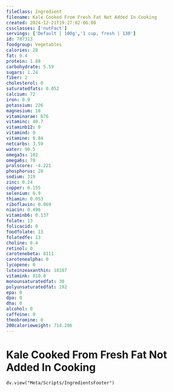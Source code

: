 ```yaml
---
fileClass: Ingredient
filename: Kale Cooked From Fresh Fat Not Added In Cooking
created: 2024-12-21T19:27:02-06:00
cssclasses: ['nutFact']
servings: ['Default | 100g','1 cup, fresh | 130']
id: 787313
foodgroup: Vegetables
calories: 28
fat: 0.4
protein: 1.88
carbohydrate: 5.59
sugars: 1.24
fiber: 2
cholesterol: 0
saturatedfats: 0.052
calcium: 72
iron: 0.9
potassium: 226
magnesium: 18
vitaminarae: 676
vitaminc: 40.7
vitaminb12: 0
vitamind: 0
vitamine: 0.84
netcarbs: 3.59
water: 90.5
omega3s: 102
omega6s: 78
pralscore: -4.221
phosphorus: 28
sodium: 319
zinc: 0.24
copper: 0.155
selenium: 0.9
thiamin: 0.053
riboflavin: 0.069
niacin: 0.496
vitaminb6: 0.137
folate: 13
folicacid: 0
foodfolate: 13
folatedfe: 13
choline: 0.4
retinol: 0
carotenebeta: 8111
carotenealpha: 0
lycopene: 0
luteinzeaxanthin: 18107
vitamink: 810.8
monounsaturatedfat: 30
polyunsaturatedfat: 192
epa: 0
dpa: 0
dha: 0
alcohol: 0
caffeine: 0
theobromine: 0
200calorieweight: 714.286
---
```


# Kale Cooked From Fresh Fat Not Added In Cooking

```dataviewjs
dv.view("Meta/Scripts/IngredientsFooter")
```